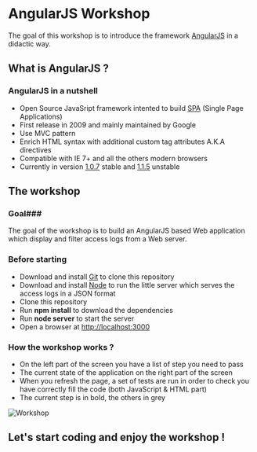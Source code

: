 AngularJS Workshop
================

The goal of this workshop is to introduce the framework [AngularJS](http://angularjs.org/) in a didactic way.


What is AngularJS ?
-------------------

### AngularJS in a nutshell ###

* Open Source JavaSript framework intented to build [SPA](http://en.wikipedia.org/wiki/Single-page_application) (Single Page Applications)
* First release in 2009 and mainly maintained by Google
* Use MVC pattern
* Enrich HTML syntax with additional custom tag attributes A.K.A directives
* Compatible with IE 7+ and all the others modern browsers
* Currently in version [1.0.7](http://code.angularjs.org/1.0.7/) stable and [1.1.5](http://code.angularjs.org/1.1.5/) unstable


The workshop
------------

### Goal###
The goal of the workshop is to build an AngularJS based Web application which display and filter access logs from a Web server.

### Before starting ###
* Download and install [Git](http://git-scm.com/downloads) to clone this repository
* Download and install [Node](http://nodejs.org/download/) to run the little server which serves the access logs in a JSON format
* Clone this repository
* Run **npm install** to download the dependencies
* Run **node server** to start the server
* Open a browser at [http://localhost:3000](http://localhost:3000)

### How the workshop works ? ###

* On the left part of the screen you have a list of step you need to pass
* The current state of the application on the right part of the screen
* When you refresh the page, a set of tests are run in order to check you have correctly fill the code (both JavaScript & HTML part)
* The current step is in bold, the others in grey

![Workshop](http://res.cloudinary.com/dbkg4gpdt/image/upload/c_scale,h_500,w_800/v1371421061/workshop-angular_ipevhd.png)


Let's start coding and enjoy the workshop !
-------------------------------------------



